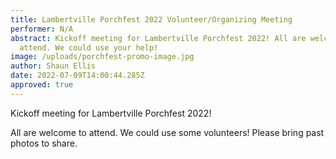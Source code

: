 ```yaml
---
title: Lambertville Porchfest 2022 Volunteer/Organizing Meeting
performer: N/A
abstract: Kickoff meeting for Lambertville Porchfest 2022! All are welcome to
  attend. We could use your help!
image: /uploads/porchfest-promo-image.jpg
author: Shaun Ellis
date: 2022-07-09T14:00:44.285Z
approved: true
---
```

Kickoff meeting for Lambertville Porchfest 2022!

All are welcome to attend. We could use some volunteers! Please bring past photos to share.
